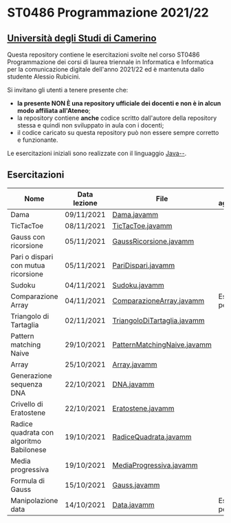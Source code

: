 # ST0486 Programmazione 2021/22
## [Università degli Studi di Camerino](https://www.unicam.it)

Questa repository contiene le esercitazioni svolte nel corso ST0486 Programmazione dei corsi di laurea triennale in Informatica e Informatica
per la comunicazione digitale dell'anno 2021/22 ed è mantenuta dallo studente Alessio Rubicini.

Si invitano gli utenti a tenere presente che:
- **la presente NON È una repository ufficiale dei docenti e non è in alcun modo affiliata all'Ateneo**;
- la repository contiene **anche** codice scritto dall'autore della repository stessa e quindi non sviluppato in aula con i docenti;
- il codice caricato su questa repository può non essere sempre corretto e funzionante.

Le esercitazioni iniziali sono realizzate con il linguaggio [Java--](http://www.pilucrescenzi.it/goccedijava/).


## Esercitazioni
| Nome                              			| Data lezione		| File                                                      			| Note aggiuntive		  |
| ----------------------------------------- | ----------------- | --------------------------------------------------------------------- | ----------------------- |
| Dama										| 09/11/2021        | [Dama.javamm](src/javamm/Dama.javamm)									| 						  |
| TicTacToe									| 08/11/2021        | [TicTacToe.javamm](src/javamm/TicTacToe.javamm)						| 						  |
| Gauss con ricorsione						| 05/11/2021        | [GaussRicorsione.javamm](src/javamm/GaussRicorsione.javamm)			| 						  |
| Pari o dispari con mutua ricorsione		| 05/11/2021        | [PariDispari.javamm](src/javamm/PariDispari.javamm)					| 						  |
| Sudoku					 				| 04/11/2021        | [Sudoku.javamm](src/javamm/Sudoku.javamm)								| 						  |
| Comparazione Array			 			| 04/11/2021        | [ComparazioneArray.javamm](src/javamm/ComparazioneArray.javamm)		| Esercizio per casa	  |
| Triangolo di Tartaglia						| 02/11/2021        | [TriangoloDiTartaglia.javamm](src/javamm/TriangoloDiTartaglia.javamm) |						  |
| Pattern matching Naive				    		| 29/10/2021        | [PatternMatchingNaive.javamm](src/javamm/PatternMatchingNaive.javamm) |						  |
| Array						 				| 25/10/2021        | [Array.javamm](src/javamm/Array.javamm) 								|						  |
| Generazione sequenza DNA 					| 22/10/2021        | [DNA.javamm](src/javamm/DNA.javamm) 									|						  |
| Crivello di Eratostene    					| 22/10/2021        | [Eratostene.javamm](src/javamm/Eratostene.javamm) 					|						  |
| Radice quadrata con algoritmo Babilonese 	| 19/10/2021        | [RadiceQuadrata.javamm](src/javamm/RadiceQuadrata.javamm) 			|						  |
| Media progressiva   						| 19/10/2021        | [MediaProgressiva.javamm](src/javamm/MediaProgressiva.javamm)			|						  |
| Formula di Gauss   						| 15/10/2021        | [Gauss.javamm](src/javamm/Gauss.javamm)								|						  |
| Manipolazione data   						| 14/10/2021        | [Data.javamm](src/javamm/Data.javamm)									| Esercizio per casa	  |
